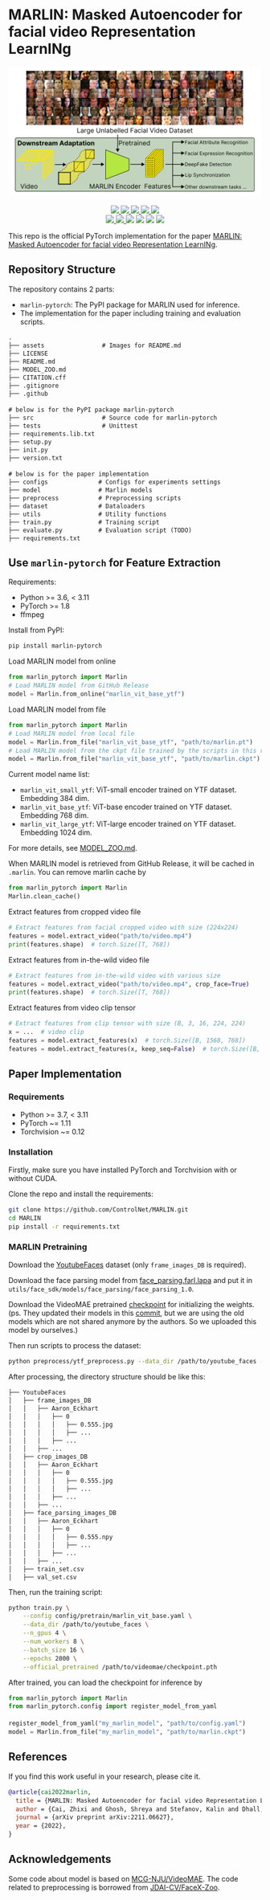 # MARLIN: Masked Autoencoder for facial video Representation LearnINg

<div>
    <img src="assets/teaser.svg">
    <p></p>
</div>

<div align="center">
    <a href="https://github.com/ControlNet/MARLIN/network/members">
        <img src="https://img.shields.io/github/forks/ControlNet/MARLIN?style=flat-square">
    </a>
    <a href="https://github.com/ControlNet/MARLIN/stargazers">
        <img src="https://img.shields.io/github/stars/ControlNet/MARLIN?style=flat-square">
    </a>
    <a href="https://github.com/ControlNet/MARLIN/issues">
        <img src="https://img.shields.io/github/issues/ControlNet/MARLIN?style=flat-square">
    </a>
    <a href="https://github.com/ControlNet/MARLIN/blob/master/LICENSE">
        <img src="https://img.shields.io/github/license/ControlNet/MARLIN?style=flat-square">
    </a>
    <a href="https://arxiv.org/abs/2211.06627">
        <img src="https://img.shields.io/badge/arXiv-2211.06627-b31b1b.svg?style=flat-square">
    </a>
</div>

<div align="center">    
    <a href="https://pypi.org/project/marlin-pytorch/">
        <img src="https://img.shields.io/pypi/v/marlin-pytorch?style=flat-square">
    </a>
    <a href="https://pypi.org/project/marlin-pytorch/">
        <img src="https://img.shields.io/pypi/dm/marlin-pytorch?style=flat-square">
    </a>
    <a href="https://www.python.org/"><img src="https://img.shields.io/pypi/pyversions/marlin-pytorch?style=flat-square"></a>
    <a href="https://pytorch.org/"><img src="https://img.shields.io/badge/PyTorch-%3E%3D1.8.0-EE4C2C?style=flat-square&logo=pytorch"></a>
    <a href="https://github.com/ControlNet/MARLIN/actions"><img src="https://img.shields.io/github/actions/workflow/status/ControlNet/MARLIN/unittest.yaml?branch=dev&label=release&style=flat-square"></a>
    <a href="https://github.com/ControlNet/MARLIN/actions"><img src="https://img.shields.io/github/actions/workflow/status/ControlNet/MARLIN/release.yaml?branch=master&label=release&style=flat-square"></a>
</div>

This repo is the official PyTorch implementation for the paper 
[MARLIN: Masked Autoencoder for facial video Representation LearnINg](https://arxiv.org/abs/2211.06627).

## Repository Structure

The repository contains 2 parts:
 - `marlin-pytorch`: The PyPI package for MARLIN used for inference.
 - The implementation for the paper including training and evaluation scripts.

```
.
├── assets                # Images for README.md
├── LICENSE
├── README.md
├── MODEL_ZOO.md
├── CITATION.cff
├── .gitignore
├── .github

# below is for the PyPI package marlin-pytorch
├── src                   # Source code for marlin-pytorch
├── tests                 # Unittest
├── requirements.lib.txt
├── setup.py
├── init.py
├── version.txt

# below is for the paper implementation
├── configs              # Configs for experiments settings
├── model                # Marlin models
├── preprocess           # Preprocessing scripts
├── dataset              # Dataloaders
├── utils                # Utility functions
├── train.py             # Training script
├── evaluate.py          # Evaluation script (TODO)
├── requirements.txt

```

## Use `marlin-pytorch` for Feature Extraction

Requirements:
- Python >= 3.6, < 3.11
- PyTorch >= 1.8
- ffmpeg


Install from PyPI:
```bash
pip install marlin-pytorch
```

Load MARLIN model from online
```python
from marlin_pytorch import Marlin
# Load MARLIN model from GitHub Release
model = Marlin.from_online("marlin_vit_base_ytf")
```

Load MARLIN model from file
```python
from marlin_pytorch import Marlin
# Load MARLIN model from local file
model = Marlin.from_file("marlin_vit_base_ytf", "path/to/marlin.pt")
# Load MARLIN model from the ckpt file trained by the scripts in this repo
model = Marlin.from_file("marlin_vit_base_ytf", "path/to/marlin.ckpt")
```

Current model name list:
- `marlin_vit_small_ytf`: ViT-small encoder trained on YTF dataset. Embedding 384 dim.
- `marlin_vit_base_ytf`: ViT-base encoder trained on YTF dataset. Embedding 768 dim.
- `marlin_vit_large_ytf`: ViT-large encoder trained on YTF dataset. Embedding 1024 dim.

For more details, see [MODEL_ZOO.md](MODEL_ZOO.md).

When MARLIN model is retrieved from GitHub Release, it will be cached in `.marlin`. You can remove marlin cache by
```python
from marlin_pytorch import Marlin
Marlin.clean_cache()
```

Extract features from cropped video file
```python
# Extract features from facial cropped video with size (224x224)
features = model.extract_video("path/to/video.mp4")
print(features.shape)  # torch.Size([T, 768])
```

Extract features from in-the-wild video file
```python
# Extract features from in-the-wild video with various size
features = model.extract_video("path/to/video.mp4", crop_face=True)
print(features.shape)  # torch.Size([T, 768])
```

Extract features from video clip tensor
```python
# Extract features from clip tensor with size (B, 3, 16, 224, 224)
x = ...  # video clip
features = model.extract_features(x)  # torch.Size([B, 1568, 768])
features = model.extract_features(x, keep_seq=False)  # torch.Size([B, 768])
```

## Paper Implementation

### Requirements
- Python >= 3.7, < 3.11
- PyTorch ~= 1.11
- Torchvision ~= 0.12

### Installation

Firstly, make sure you have installed PyTorch and Torchvision with or without CUDA. 

Clone the repo and install the requirements:
```bash
git clone https://github.com/ControlNet/MARLIN.git
cd MARLIN
pip install -r requirements.txt
```

### MARLIN Pretraining

Download the [YoutubeFaces](https://www.cs.tau.ac.il/~wolf/ytfaces/) dataset (only `frame_images_DB` is required). 

Download the face parsing model from [face_parsing.farl.lapa](https://github.com/FacePerceiver/facer/releases/download/models-v1/face_parsing.farl.lapa.main_ema_136500_jit191.pt)
and put it in `utils/face_sdk/models/face_parsing/face_parsing_1.0`.

Download the VideoMAE pretrained [checkpoint](https://github.com/ControlNet/MARLIN/releases/misc) 
for initializing the weights. (ps. They updated their models in this 
[commit](https://github.com/MCG-NJU/VideoMAE/commit/2b56a75d166c619f71019e3d1bb1c4aedafe7a90), but we are using the 
old models which are not shared anymore by the authors. So we uploaded this model by ourselves.)

Then run scripts to process the dataset:
```bash
python preprocess/ytf_preprocess.py --data_dir /path/to/youtube_faces --max_workers 8
```
After processing, the directory structure should be like this:
```
├── YoutubeFaces
│   ├── frame_images_DB
│   │   ├── Aaron_Eckhart
│   │   │   ├── 0
│   │   │   │   ├── 0.555.jpg
│   │   │   │   ├── ...
│   │   │   ├── ...
│   │   ├── ...
│   ├── crop_images_DB
│   │   ├── Aaron_Eckhart
│   │   │   ├── 0
│   │   │   │   ├── 0.555.jpg
│   │   │   │   ├── ...
│   │   │   ├── ...
│   │   ├── ...
│   ├── face_parsing_images_DB
│   │   ├── Aaron_Eckhart
│   │   │   ├── 0
│   │   │   │   ├── 0.555.npy
│   │   │   │   ├── ...
│   │   │   ├── ...
│   │   ├── ...
│   ├── train_set.csv
│   ├── val_set.csv
```

Then, run the training script:
```bash
python train.py \
    --config config/pretrain/marlin_vit_base.yaml \
    --data_dir /path/to/youtube_faces \
    --n_gpus 4 \
    --num_workers 8 \
    --batch_size 16 \
    --epochs 2000 \
    --official_pretrained /path/to/videomae/checkpoint.pth
```

After trained, you can load the checkpoint for inference by

```python
from marlin_pytorch import Marlin
from marlin_pytorch.config import register_model_from_yaml

register_model_from_yaml("my_marlin_model", "path/to/config.yaml")
model = Marlin.from_file("my_marlin_model", "path/to/marlin.ckpt")
```

## References
If you find this work useful in your research, please cite it.
```bibtex
@article{cai2022marlin,
  title = {MARLIN: Masked Autoencoder for facial video Representation LearnINg},
  author = {Cai, Zhixi and Ghosh, Shreya and Stefanov, Kalin and Dhall, Abhinav and Cai, Jianfei and Rezatofighi, Hamid and Haffari, Reza and Hayat, Munawar},
  journal = {arXiv preprint arXiv:2211.06627},
  year = {2022},
}
```

## Acknowledgements

Some code about model is based on [MCG-NJU/VideoMAE](https://github.com/MCG-NJU/VideoMAE). The code related to preprocessing
is borrowed from [JDAI-CV/FaceX-Zoo](https://github.com/JDAI-CV/FaceX-Zoo).
